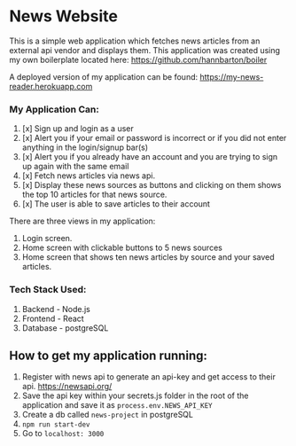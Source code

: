# News Website
This is a simple web application which fetches news articles from an external api vendor and displays them. This application was created using my own boilerplate located here: https://github.com/hannbarton/boiler

A deployed version of my application can be found: https://my-news-reader.herokuapp.com

### My Application Can:
1. [x] Sign up and login as a user
2. [x] Alert you if your email or password is incorrect or if you did not enter anything in the login/signup bar(s)
3. [x] Alert you if you already have an account and you are trying to sign up again with the same email
4. [x] Fetch news articles via news api.
5. [x] Display these news sources as buttons and clicking on them shows the top 10 articles for that news source.
6. [x] The user is able to save articles to their account

There are three views in my application:
1. Login screen.
2. Home screen with clickable buttons to 5 news sources
3. Home screen that shows ten news articles by source and your saved articles.

### Tech Stack Used:
1. Backend - Node.js
2. Frontend - React
3. Database - postgreSQL

## How to get my application running:
1. Register with news api to generate an api-key and get access to their api. https://newsapi.org/
2. Save the api key within your secrets.js folder in the root of the application and save it as `process.env.NEWS_API_KEY`
3. Create a db called `news-project` in postgreSQL
4. `npm run start-dev`
5. Go to `localhost: 3000`
